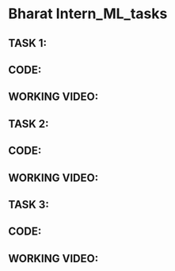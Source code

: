 # Bharat Intern_ML_tasks
## TASK 1:
## CODE:
## WORKING VIDEO:

## TASK 2:
## CODE:
## WORKING VIDEO:

## TASK 3:
## CODE:
## WORKING VIDEO:
